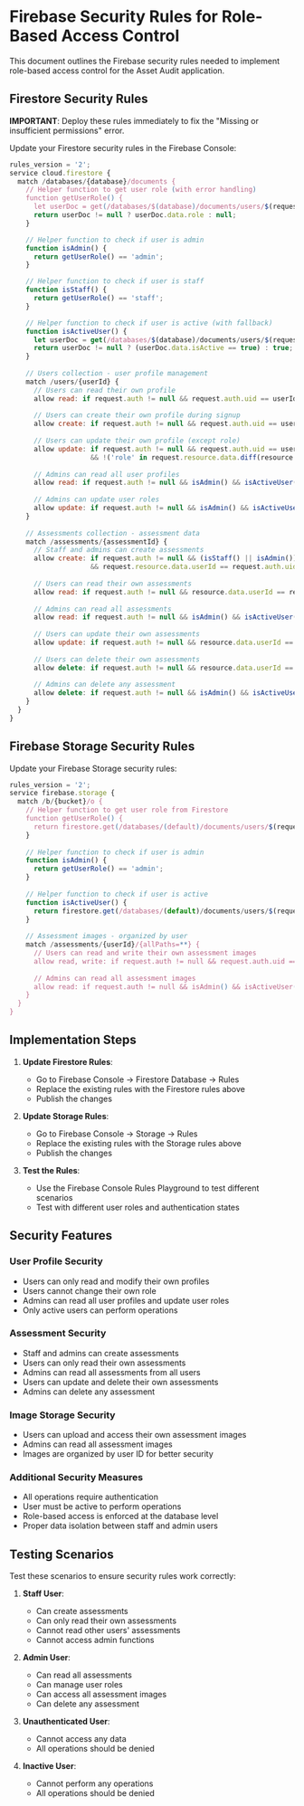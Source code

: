 # Firebase Security Rules for Role-Based Access Control

This document outlines the Firebase security rules needed to implement role-based access control for the Asset Audit application.

## Firestore Security Rules

**IMPORTANT**: Deploy these rules immediately to fix the "Missing or insufficient permissions" error.

Update your Firestore security rules in the Firebase Console:

```javascript
rules_version = '2';
service cloud.firestore {
  match /databases/{database}/documents {
    // Helper function to get user role (with error handling)
    function getUserRole() {
      let userDoc = get(/databases/$(database)/documents/users/$(request.auth.uid));
      return userDoc != null ? userDoc.data.role : null;
    }

    // Helper function to check if user is admin
    function isAdmin() {
      return getUserRole() == 'admin';
    }

    // Helper function to check if user is staff
    function isStaff() {
      return getUserRole() == 'staff';
    }

    // Helper function to check if user is active (with fallback)
    function isActiveUser() {
      let userDoc = get(/databases/$(database)/documents/users/$(request.auth.uid));
      return userDoc != null ? (userDoc.data.isActive == true) : true;
    }
    
    // Users collection - user profile management
    match /users/{userId} {
      // Users can read their own profile
      allow read: if request.auth != null && request.auth.uid == userId;
      
      // Users can create their own profile during signup
      allow create: if request.auth != null && request.auth.uid == userId;
      
      // Users can update their own profile (except role)
      allow update: if request.auth != null && request.auth.uid == userId 
                    && !('role' in request.resource.data.diff(resource.data).affectedKeys());
      
      // Admins can read all user profiles
      allow read: if request.auth != null && isAdmin() && isActiveUser();
      
      // Admins can update user roles
      allow update: if request.auth != null && isAdmin() && isActiveUser();
    }
    
    // Assessments collection - assessment data
    match /assessments/{assessmentId} {
      // Staff and admins can create assessments
      allow create: if request.auth != null && (isStaff() || isAdmin()) && isActiveUser()
                    && request.resource.data.userId == request.auth.uid;
      
      // Users can read their own assessments
      allow read: if request.auth != null && resource.data.userId == request.auth.uid && isActiveUser();
      
      // Admins can read all assessments
      allow read: if request.auth != null && isAdmin() && isActiveUser();
      
      // Users can update their own assessments
      allow update: if request.auth != null && resource.data.userId == request.auth.uid && isActiveUser();
      
      // Users can delete their own assessments
      allow delete: if request.auth != null && resource.data.userId == request.auth.uid && isActiveUser();
      
      // Admins can delete any assessment
      allow delete: if request.auth != null && isAdmin() && isActiveUser();
    }
  }
}
```

## Firebase Storage Security Rules

Update your Firebase Storage security rules:

```javascript
rules_version = '2';
service firebase.storage {
  match /b/{bucket}/o {
    // Helper function to get user role from Firestore
    function getUserRole() {
      return firestore.get(/databases/(default)/documents/users/$(request.auth.uid)).data.role;
    }
    
    // Helper function to check if user is admin
    function isAdmin() {
      return getUserRole() == 'admin';
    }
    
    // Helper function to check if user is active
    function isActiveUser() {
      return firestore.get(/databases/(default)/documents/users/$(request.auth.uid)).data.isActive == true;
    }
    
    // Assessment images - organized by user
    match /assessments/{userId}/{allPaths=**} {
      // Users can read and write their own assessment images
      allow read, write: if request.auth != null && request.auth.uid == userId && isActiveUser();
      
      // Admins can read all assessment images
      allow read: if request.auth != null && isAdmin() && isActiveUser();
    }
  }
}
```

## Implementation Steps

1. **Update Firestore Rules**:
   - Go to Firebase Console → Firestore Database → Rules
   - Replace the existing rules with the Firestore rules above
   - Publish the changes

2. **Update Storage Rules**:
   - Go to Firebase Console → Storage → Rules
   - Replace the existing rules with the Storage rules above
   - Publish the changes

3. **Test the Rules**:
   - Use the Firebase Console Rules Playground to test different scenarios
   - Test with different user roles and authentication states

## Security Features

### User Profile Security
- Users can only read and modify their own profiles
- Users cannot change their own role
- Admins can read all user profiles and update user roles
- Only active users can perform operations

### Assessment Security
- Staff and admins can create assessments
- Users can only read their own assessments
- Admins can read all assessments from all users
- Users can update and delete their own assessments
- Admins can delete any assessment

### Image Storage Security
- Users can upload and access their own assessment images
- Admins can read all assessment images
- Images are organized by user ID for better security

### Additional Security Measures
- All operations require authentication
- User must be active to perform operations
- Role-based access is enforced at the database level
- Proper data isolation between staff and admin users

## Testing Scenarios

Test these scenarios to ensure security rules work correctly:

1. **Staff User**:
   - Can create assessments
   - Can only read their own assessments
   - Cannot read other users' assessments
   - Cannot access admin functions

2. **Admin User**:
   - Can read all assessments
   - Can manage user roles
   - Can access all assessment images
   - Can delete any assessment

3. **Unauthenticated User**:
   - Cannot access any data
   - All operations should be denied

4. **Inactive User**:
   - Cannot perform any operations
   - All operations should be denied
